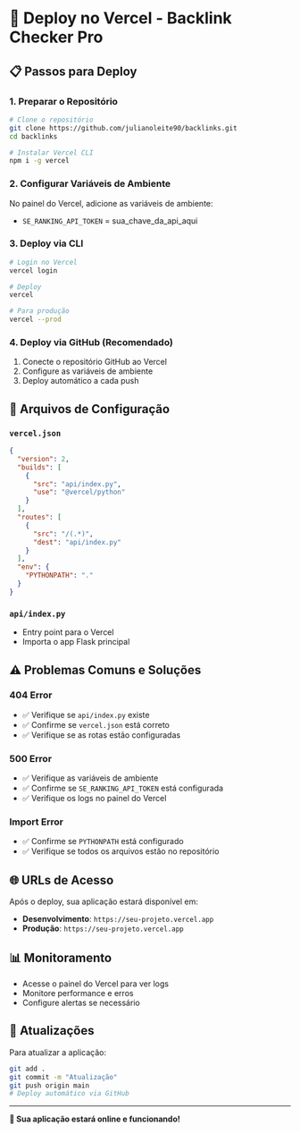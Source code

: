 # 🚀 Deploy no Vercel - Backlink Checker Pro

## 📋 **Passos para Deploy**

### 1. **Preparar o Repositório**
```bash
# Clone o repositório
git clone https://github.com/julianoleite90/backlinks.git
cd backlinks

# Instalar Vercel CLI
npm i -g vercel
```

### 2. **Configurar Variáveis de Ambiente**
No painel do Vercel, adicione as variáveis de ambiente:
- `SE_RANKING_API_TOKEN` = sua_chave_da_api_aqui

### 3. **Deploy via CLI**
```bash
# Login no Vercel
vercel login

# Deploy
vercel

# Para produção
vercel --prod
```

### 4. **Deploy via GitHub (Recomendado)**
1. Conecte o repositório GitHub ao Vercel
2. Configure as variáveis de ambiente
3. Deploy automático a cada push

## 🔧 **Arquivos de Configuração**

### `vercel.json`
```json
{
  "version": 2,
  "builds": [
    {
      "src": "api/index.py",
      "use": "@vercel/python"
    }
  ],
  "routes": [
    {
      "src": "/(.*)",
      "dest": "api/index.py"
    }
  ],
  "env": {
    "PYTHONPATH": "."
  }
}
```

### `api/index.py`
- Entry point para o Vercel
- Importa o app Flask principal

## ⚠️ **Problemas Comuns e Soluções**

### **404 Error**
- ✅ Verifique se `api/index.py` existe
- ✅ Confirme se `vercel.json` está correto
- ✅ Verifique se as rotas estão configuradas

### **500 Error**
- ✅ Verifique as variáveis de ambiente
- ✅ Confirme se `SE_RANKING_API_TOKEN` está configurada
- ✅ Verifique os logs no painel do Vercel

### **Import Error**
- ✅ Confirme se `PYTHONPATH` está configurado
- ✅ Verifique se todos os arquivos estão no repositório

## 🌐 **URLs de Acesso**

Após o deploy, sua aplicação estará disponível em:
- **Desenvolvimento**: `https://seu-projeto.vercel.app`
- **Produção**: `https://seu-projeto.vercel.app`

## 📊 **Monitoramento**

- Acesse o painel do Vercel para ver logs
- Monitore performance e erros
- Configure alertas se necessário

## 🔄 **Atualizações**

Para atualizar a aplicação:
```bash
git add .
git commit -m "Atualização"
git push origin main
# Deploy automático via GitHub
```

---

**🎉 Sua aplicação estará online e funcionando!**
